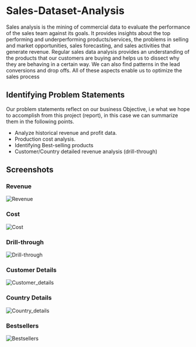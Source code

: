 # Sales-Dataset-Analysis

Sales analysis is the mining of commercial data to evaluate the performance of the sales team against
its goals. It provides insights about the top performing and underperforming products/services, the problems in selling and market opportunities, sales forecasting, and
sales activities that generate revenue.
Regular sales data analysis provides an understanding of the products that our customers are buying and helps us to dissect why they are behaving in a certain way. We
can also find patterns in the lead conversions and drop offs. All of these aspects enable
us to optimize the sales process

## Identifying Problem Statements
Our problem statements reflect on our business Objective, i.e what we hope to accomplish from this project (report), in this case we can summarize them in the following
points.

- Analyze historical revenue and profit data.
- Production cost analysis.
- Identifying Best-selling products
- Customer/Country detailed revenue analysis (drill-through)

## Screenshots
### Revenue 
![Revenue](https://user-images.githubusercontent.com/94637607/179464675-5512a0e2-3203-4185-b979-7a41eb88fe46.jpg)
### Cost
![Cost](https://user-images.githubusercontent.com/94637607/179464658-8cd482df-5e62-4492-bb46-a64f81b99816.jpg)
### Drill-through
![Drill-through](https://user-images.githubusercontent.com/94637607/179464671-99929204-f584-405b-b7bd-c5874a3156d8.jpg)
### Customer Details
![Customer_details](https://user-images.githubusercontent.com/94637607/179464666-d3bed104-47e9-46cc-b663-d4fcaacc3203.jpg)
### Country Details
![Country_details](https://user-images.githubusercontent.com/94637607/179464663-14119b9b-5e38-4a06-91a0-6d9e7950edad.jpg)
### Bestsellers
![Bestsellers](https://user-images.githubusercontent.com/94637607/179464652-631d8730-47e6-4af8-88ee-a4beae5e1bad.jpg)

